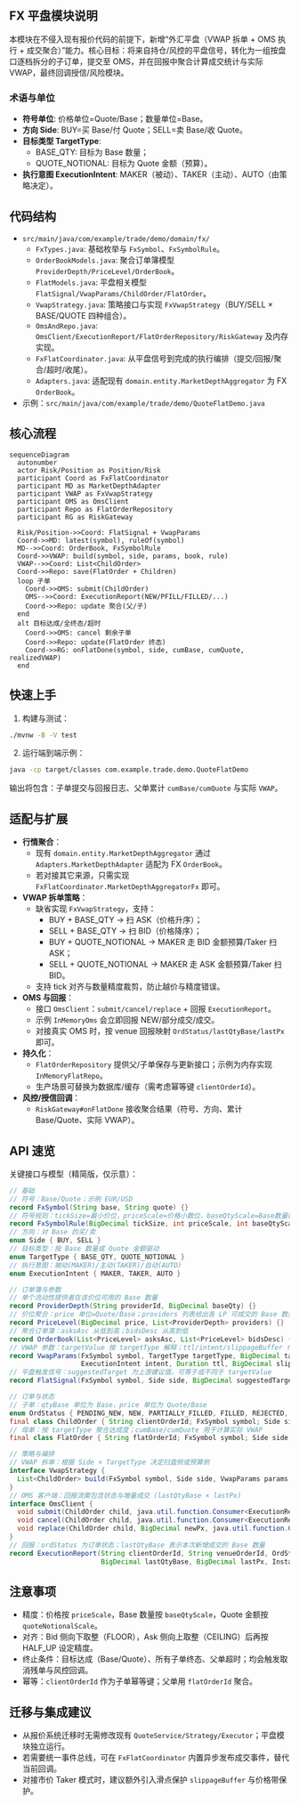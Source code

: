 ## FX 平盘模块说明

本模块在不侵入现有报价代码的前提下，新增“外汇平盘（VWAP 拆单 + OMS 执行 + 成交聚合）”能力。核心目标：将来自持仓/风控的平盘信号，转化为一组按盘口逐档拆分的子订单，提交至 OMS，并在回报中聚合计算成交统计与实际 VWAP，最终回调授信/风险模块。

### 术语与单位
- **符号单位**: 价格单位=Quote/Base；数量单位=Base。
- **方向 Side**: BUY=买 Base/付 Quote；SELL=卖 Base/收 Quote。
- **目标类型 TargetType**:
  - BASE_QTY: 目标为 Base 数量；
  - QUOTE_NOTIONAL: 目标为 Quote 金额（预算）。
- **执行意图 ExecutionIntent**: MAKER（被动）、TAKER（主动）、AUTO（由策略决定）。

## 代码结构
- `src/main/java/com/example/trade/demo/domain/fx/`
  - `FxTypes.java`: 基础枚举与 `FxSymbol`、`FxSymbolRule`。
  - `OrderBookModels.java`: 聚合订单簿模型 `ProviderDepth/PriceLevel/OrderBook`。
  - `FlatModels.java`: 平盘相关模型 `FlatSignal/VwapParams/ChildOrder/FlatOrder`。
  - `VwapStrategy.java`: 策略接口与实现 `FxVwapStrategy`（BUY/SELL × BASE/QUOTE 四种组合）。
  - `OmsAndRepo.java`: `OmsClient/ExecutionReport/FlatOrderRepository/RiskGateway` 及内存实现。
  - `FxFlatCoordinator.java`: 从平盘信号到完成的执行编排（提交/回报/聚合/超时/收尾）。
  - `Adapters.java`: 适配现有 `domain.entity.MarketDepthAggregator` 为 FX `OrderBook`。
- 示例：`src/main/java/com/example/trade/demo/QuoteFlatDemo.java`

## 核心流程
```mermaid
sequenceDiagram
  autonumber
  actor Risk/Position as Position/Risk
  participant Coord as FxFlatCoordinator
  participant MD as MarketDepthAdapter
  participant VWAP as FxVwapStrategy
  participant OMS as OmsClient
  participant Repo as FlatOrderRepository
  participant RG as RiskGateway

  Risk/Position->>Coord: FlatSignal + VwapParams
  Coord->>MD: latest(symbol), ruleOf(symbol)
  MD-->>Coord: OrderBook, FxSymbolRule
  Coord->>VWAP: build(symbol, side, params, book, rule)
  VWAP-->>Coord: List<ChildOrder>
  Coord->>Repo: save(FlatOrder + Children)
  loop 子单
    Coord->>OMS: submit(ChildOrder)
    OMS-->>Coord: ExecutionReport(NEW/PFILL/FILLED/...)
    Coord->>Repo: update 聚合(父/子)
  end
  alt 目标达成/全终态/超时
    Coord->>OMS: cancel 剩余子单
    Coord->>Repo: update(FlatOrder 终态)
    Coord->>RG: onFlatDone(symbol, side, cumBase, cumQuote, realizedVWAP)
  end
```

## 快速上手
1) 构建与测试：
```bash
./mvnw -B -V test
```
2) 运行端到端示例：
```bash
java -cp target/classes com.example.trade.demo.QuoteFlatDemo
```
输出将包含：子单提交与回报日志、父单累计 `cumBase/cumQuote` 与实际 `VWAP`。

## 适配与扩展
- **行情聚合**：
  - 现有 `domain.entity.MarketDepthAggregator` 通过 `Adapters.MarketDepthAdapter` 适配为 FX `OrderBook`。
  - 若对接其它来源，只需实现 `FxFlatCoordinator.MarketDepthAggregatorFx` 即可。
- **VWAP 拆单策略**：
  - 缺省实现 `FxVwapStrategy`，支持：
    - BUY + BASE_QTY → 扫 ASK（价格升序）；
    - SELL + BASE_QTY → 扫 BID（价格降序）；
    - BUY + QUOTE_NOTIONAL → MAKER 走 BID 金额预算/Taker 扫 ASK；
    - SELL + QUOTE_NOTIONAL → MAKER 走 ASK 金额预算/Taker 扫 BID。
  - 支持 tick 对齐与数量精度裁剪，防止越价与精度错误。
- **OMS 与回报**：
  - 接口 `OmsClient`：`submit/cancel/replace` + 回报 `ExecutionReport`。
  - 示例 `InMemoryOms` 会立即回报 NEW/部分成交/成交。
  - 对接真实 OMS 时，按 venue 回报映射 `OrdStatus/lastQtyBase/lastPx` 即可。
- **持久化**：
  - `FlatOrderRepository` 提供父/子单保存与更新接口；示例为内存实现 `InMemoryFlatRepo`。
  - 生产场景可替换为数据库/缓存（需考虑幂等键 `clientOrderId`）。
- **风控/授信回调**：
  - `RiskGateway#onFlatDone` 接收聚合结果（符号、方向、累计 Base/Quote、实际 VWAP）。

## API 速览
关键接口与模型（精简版，仅示意）：
```java
// 基础
// 符号：Base/Quote；示例 EUR/USD
record FxSymbol(String base, String quote) {}
// 符号规则：tickSize=最小价位，priceScale=价格小数位，baseQtyScale=Base数量精度，quoteNotionalScale=Quote金额精度
record FxSymbolRule(BigDecimal tickSize, int priceScale, int baseQtyScale, int quoteNotionalScale) {}
// 方向：对 Base 的买/卖
enum Side { BUY, SELL }
// 目标类型：按 Base 数量或 Quote 金额驱动
enum TargetType { BASE_QTY, QUOTE_NOTIONAL }
// 执行意图：被动(MAKER)/主动(TAKER)/自动(AUTO)
enum ExecutionIntent { MAKER, TAKER, AUTO }

// 订单簿与参数
// 单个流动性提供者在该价位可用的 Base 数量
record ProviderDepth(String providerId, BigDecimal baseQty) {}
// 价位聚合：price 单位=Quote/Base；providers 列表给出各 LP 可成交的 Base 数量
record PriceLevel(BigDecimal price, List<ProviderDepth> providers) {}
// 聚合订单簿：asksAsc 从低到高；bidsDesc 从高到低
record OrderBook(List<PriceLevel> asksAsc, List<PriceLevel> bidsDesc) {}
// VWAP 参数：targetValue 按 targetType 解释；ttl/intent/slippageBuffer 作为可选保护
record VwapParams(FxSymbol symbol, TargetType targetType, BigDecimal targetValue,
                  ExecutionIntent intent, Duration ttl, BigDecimal slippageBuffer) {}
// 平盘触发信号：suggestedTarget 为上游建议值，可等于或不同于 targetValue
record FlatSignal(FxSymbol symbol, Side side, BigDecimal suggestedTarget, String reason, Instant ts) {}

// 订单与状态
// 子单：qtyBase 单位为 Base，price 单位为 Quote/Base
enum OrdStatus { PENDING_NEW, NEW, PARTIALLY_FILLED, FILLED, REJECTED, CANCELED, EXPIRED, REPLACED }
final class ChildOrder { String clientOrderId; FxSymbol symbol; Side side; BigDecimal price; BigDecimal qtyBase; /* cumBase/status 等 */ }
// 母单：按 targetType 聚合达成度；cumBase/cumQuote 用于计算实际 VWAP
final class FlatOrder { String flatOrderId; FxSymbol symbol; Side side; TargetType targetType; BigDecimal targetBase; BigDecimal targetQuote; List<ChildOrder> children; /* cumBase/cumQuote/status 等 */ }

// 策略与编排
// VWAP 拆单：根据 Side × TargetType 决定扫盘侧或预算侧
interface VwapStrategy {
  List<ChildOrder> build(FxSymbol symbol, Side side, VwapParams params, OrderBook book, FxSymbolRule rule, String flatOrderId);
}
// OMS 客户端：回报流需包含状态与增量成交 (lastQtyBase × lastPx)
interface OmsClient {
  void submit(ChildOrder child, java.util.function.Consumer<ExecutionReport> onReport);
  void cancel(ChildOrder child, java.util.function.Consumer<ExecutionReport> onReport);
  void replace(ChildOrder child, BigDecimal newPx, java.util.function.Consumer<ExecutionReport> onReport);
}
// 回报：ordStatus 为订单状态；lastQtyBase 表示本次新增成交的 Base 数量
record ExecutionReport(String clientOrderId, String venueOrderId, OrdStatus ordStatus,
                       BigDecimal lastQtyBase, BigDecimal lastPx, Instant ts, String reason) {}
```

## 注意事项
- 精度：价格按 `priceScale`，Base 数量按 `baseQtyScale`，Quote 金额按 `quoteNotionalScale`。
- 对齐：Bid 侧向下取整（FLOOR），Ask 侧向上取整（CEILING）后再按 HALF_UP 设定精度。
- 终止条件：目标达成（Base/Quote）、所有子单终态、父单超时；均会触发取消残单与风控回调。
- 幂等：`clientOrderId` 作为子单幂等键；父单用 `flatOrderId` 聚合。

## 迁移与集成建议
- 从报价系统迁移时无需修改现有 `QuoteService/Strategy/Executor`；平盘模块独立运行。
- 若需要统一事件总线，可在 `FxFlatCoordinator` 内置异步发布成交事件，替代当前回调。
- 对接市价 Taker 模式时，建议额外引入滑点保护 `slippageBuffer` 与价格带保护。


